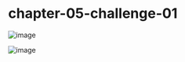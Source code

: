 # chapter-05-challenge-01

![image](https://user-images.githubusercontent.com/37298546/158381809-ef97d32a-2805-465e-8683-f805aec5e314.png)

![image](https://user-images.githubusercontent.com/37298546/158381916-4538fd99-9957-435e-8c86-7360bbe20a22.png)
